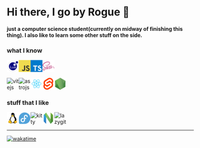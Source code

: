 # Hi there, I go by Rogue 🔻
#### just a computer science student(currently on midway of finishing this thing). I also like to learn some other stuff on the side.

### what I know 
<img alt="lua"   width="32px" align="left" src="https://raw.githubusercontent.com/github/explore/80688e429a7d4ef2fca1e82350fe8e3517d3494d/topics/lua/lua.png" >
<img alt="js"    width="32px" align="left" src="https://raw.githubusercontent.com/github/explore/80688e429a7d4ef2fca1e82350fe8e3517d3494d/topics/javascript/javascript.png" >
<img alt="ts"    width="32px" align="left" src="https://raw.githubusercontent.com/github/explore/80688e429a7d4ef2fca1e82350fe8e3517d3494d/topics/typescript/typescript.png" >
  
<a href="https://sass-lang.com/" >
  <img alt="sass" width="32px" align="left" src="https://raw.githubusercontent.com/github/explore/80688e429a7d4ef2fca1e82350fe8e3517d3494d/topics/sass/sass.png" >
<a/>

<br/><br/>

<a href="https://vite.dev/">
  <img alt="vitejs" width="32px" align="left" src="https://avatars.githubusercontent.com/u/65625612?s=48&v=4" >
<a/>

<a href="https://astro.build/">
  <img alt="astrojs" width="32px" align="left" src="https://avatars.githubusercontent.com/u/44914786?s=48&v=4" >
<a/>

<a href="https://react.dev/">
  <img alt="react"    width="32px" align="left" src="https://raw.githubusercontent.com/github/explore/80688e429a7d4ef2fca1e82350fe8e3517d3494d/topics/react/react.png" >
<a/>

<a href="https://svelte.dev/">
  <img alt="svelte"    width="32px" align="left" src="https://raw.githubusercontent.com/github/explore/42198dc9113595ddd22cc12771bb719c8cf08b67/topics/svelte/svelte.png" >
<a/>

<a href="https://nodejs.org/en">
  <img alt="nodejs"    width="32px" align="left" src="https://raw.githubusercontent.com/github/explore/80688e429a7d4ef2fca1e82350fe8e3517d3494d/topics/nodejs/nodejs.png" >
<a/>

<br/><br/>

### stuff that I like

<a href="https://github.com/topics/linux" >
  <img alt="linux"  width="32px" align="left" src="https://raw.githubusercontent.com/github/explore/eb40fa94e4b686db568094600bb30065acce30c3/topics/linux/linux.png" >
<a/>
  
<a href="https://github.com/topics/fedora" >
  <img alt="fedora" width="32px" align="left" src="https://raw.githubusercontent.com/github/explore/e6b1e7f0fb8d0bf920bd719c7289243138bdc1b4/topics/fedora/fedora.png" >
<a/>

<a href="https://github.com/kovidgoyal/kitty" >
  <img alt="kitty"  width="32px" align="left" src="https://github.com/kovidgoyal/kitty/blob/master/logo/kitty-128.png" >
<a/>

<a href="https://github.com/neovim/neovim" >
  <img alt="nvim"   width="32px" align="left" src="https://raw.githubusercontent.com/github/explore/26674e638508ac4a4e113ee32d6755ebfa000569/topics/neovim/neovim.png" >
<a/>

<a href="https://github.com/jesseduffield/lazygit">
  <img alt="lazygit" width="32px" align="left" src="https://user-images.githubusercontent.com/8456633/174470852-339b5011-5800-4bb9-a628-ff230aa8cd4e.png">
<a/>
  
<br/><br/>
<hr/>

<div>
  <a href="https://wakatime.com">
    <img src="https://wakatime.com/share/@rogue/939c073c-1c26-48be-aecc-065ad62acd75.png" alt="wakatime" width="520px"/>
  </a>
</div>



